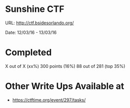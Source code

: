 # Sunshine CTF
URL: http://ctf.bsidesorlando.org/

Date: 12/03/16 - 13/03/16

# Completed 
X out of X (xx%)
300 points (16%)
88 out of 281 (top 35%)

# Other Write Ups Available at
* https://ctftime.org/event/297/tasks/
